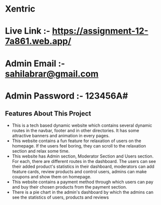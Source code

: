 # Xentric
# Live Link :- https://assignment-12-7a861.web.app/
# Admin Email :- sahilabrar@gmail.com
# Admin Password :- 123456A#

## Features About This Project

- This is a tech based dynamic website which contains several dynamic routes in the navbar, footer and in other directories. It has some attractive banners and animation in every pages.
- This website contains a fun feature for relaxation of users on the homepage. If the users feel boring, they can scroll to the relaxation section and relax some time.
- This website has Admin section, Moderator Section and Users section. For each, there are different routes in the dashboard. The users can see their added product's statistics in their dashboard, moderators can add feature cards, review products and control users, admins can make coupons and show them on homepage.
- This website contains a payment method through which users can pay and buy their chosen products from the payment section.
- There is a pie chart in the admin's dashboard by which the admins can see the statistics of users, products and reviews
